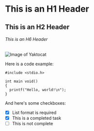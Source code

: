 # This is an H1 Header
## This is an H2 Header
###### This is an H6 Header

![Image of Yaktocat](https://octodex.github.com/images/yaktocat.png)

Here is a code example:
```
#include <stdio.h>

int main void()
{
  printf("Hello, world!\n");
}
```
And here's some checkboxes:
- [x] List format is required
- [x] This is a completed task
- [ ] This is not complete

